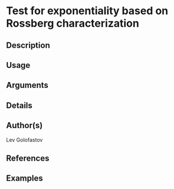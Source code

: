 # Test for exponentiality based on Rossberg characterization

## Description

## Usage

## Arguments

## Details

## Author(s)
Lev Golofastov

## References

## Examples

